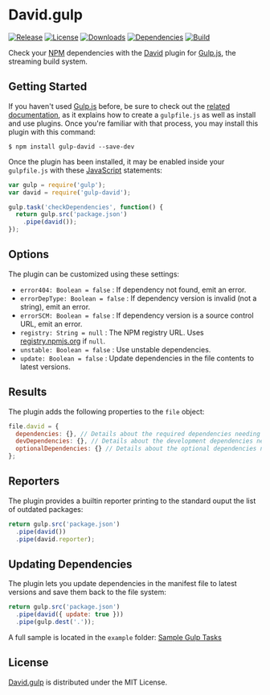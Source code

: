 # David.gulp
[![Release](http://img.shields.io/npm/v/gulp-david.svg)](https://www.npmjs.com/package/gulp-david) [![License](http://img.shields.io/npm/l/gulp-david.svg)](https://github.com/cedx/david.gulp/blob/master/LICENSE.txt) [![Downloads](http://img.shields.io/npm/dm/gulp-david.svg)](https://www.npmjs.com/package/gulp-david) [![Dependencies](http://img.shields.io/david/cedx/david.gulp.svg)](https://david-dm.org/cedx/david.gulp) [![Build](http://img.shields.io/travis/cedx/david.gulp.svg)](https://travis-ci.org/cedx/david.gulp)

Check your [NPM](https://www.npmjs.com) dependencies with the [David](https://david-dm.org) plugin for [Gulp.js](http://gulpjs.com), the streaming build system.

## Getting Started
If you haven't used [Gulp.js](http://gulpjs.com) before, be sure to check out the [related documentation](https://github.com/gulpjs/gulp/blob/master/docs/README.md), as it explains how to create a `gulpfile.js` as well as install and use plugins. Once you're familiar with that process, you may install this plugin with this command:

```shell
$ npm install gulp-david --save-dev
```

Once the plugin has been installed, it may be enabled inside your `gulpfile.js` with these [JavaScript](https://developer.mozilla.org/en-US/docs/Web/JavaScript) statements:

```javascript
var gulp = require('gulp');
var david = require('gulp-david');

gulp.task('checkDependencies', function() {
  return gulp.src('package.json')
    .pipe(david());
});

```

## Options
The plugin can be customized using these settings:

- `error404: Boolean = false` : If dependency not found, emit an error.
- `errorDepType: Boolean = false` : If dependency version is invalid (not a string), emit an error.
- `errorSCM: Boolean = false` : If dependency version is a source control URL, emit an error.
- `registry: String = null` : The NPM registry URL. Uses [registry.npmjs.org](https://registry.npmjs.org) if `null`.
- `unstable: Boolean = false` : Use unstable dependencies.
- `update: Boolean = false` : Update dependencies in the file contents to latest versions.

## Results
The plugin adds the following properties to the `file` object:

```javascript
file.david = {
  dependencies: {}, // Details about the required dependencies needing an update.
  devDependencies: {}, // Details about the development dependencies needing an update.
  optionalDependencies: {} // Details about the optional dependencies needing an update.
};
```

## Reporters
The plugin provides a builtin reporter printing to the standard ouput the list of outdated packages:

```javascript
return gulp.src('package.json')
  .pipe(david())
  .pipe(david.reporter);
```

## Updating Dependencies
The plugin lets you update dependencies in the manifest file to latest versions and save them back to the file system:

```javascript
return gulp.src('package.json')
  .pipe(david({ update: true }))
  .pipe(gulp.dest('.'));
```

A full sample is located in the `example` folder:
[Sample Gulp Tasks](https://github.com/cedx/david.gulp/blob/master/example/gulpfile.js)

## License
[David.gulp](https://www.npmjs.com/package/gulp-david) is distributed under the MIT License.
